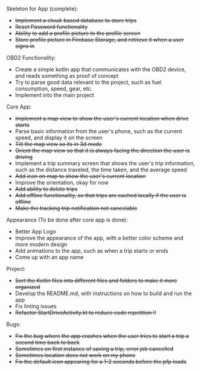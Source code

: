 Skeleton for App (complete):
- ~~Implement a cloud-based database to store trips~~
- ~~Reset Password functionality~~
- ~~Ability to add a profile picture to the profile screen~~
- ~~Store profile picture in Firebase Storage, and retrieve it when a user signs in~~

OBD2 Functionality:
- Create a simple kotlin app that communicates with the OBD2 device, and reads something as proof of concept
- Try to parse good data relevant to the project, such as fuel consumption, speed, gear, etc.
- Implement into the main project

Core App:
- ~~Implement a map view to show the user's current location when drive starts~~
- Parse basic information from the user's phone, such as the current speed, and display it on the screen
- ~~Tilt the map view so its in 3d mode~~
- ~~Orient the map view so that it is always facing the direction the user is driving~~
- Implement a trip summary screen that shows the user's trip information, such as the distance traveled, 
the time taken, and the average speed
- ~~Add icon on map to show the user's current location~~
- Improve the orientation, okay for now
- ~~Add ability to delete trips~~
- ~~Add offline functionality, so that trips are cached locally if the user is offline~~
- ~~Make the tracking trip notification not cancelable~~

Appearance (To be done after core app is done):
- Better App Logo
- Improve the appearance of the app, with a better color scheme and more modern design
- Add animations to the app, such as when a trip starts or ends
- Come up with an app name

Project:
- ~~Sort the Kotlin files into different files and folders to make it more organized~~
- Develop the README.md, with instructions on how to build and run the app
- Fix linting issues
- ~~Refactor StartDriveActivity.kt to reduce code repetition !!~~

Bugs:
- ~~Fix the bug where the app crashes when the user tries to start a trip a second time back to back~~
- ~~Sometimes on first instance of saving a trip, error job cancelled~~
- ~~Sometimes location does not work on my phone~~
- ~~Fix the default icon appearing for a 1-2 seconds before the pfp loads~~